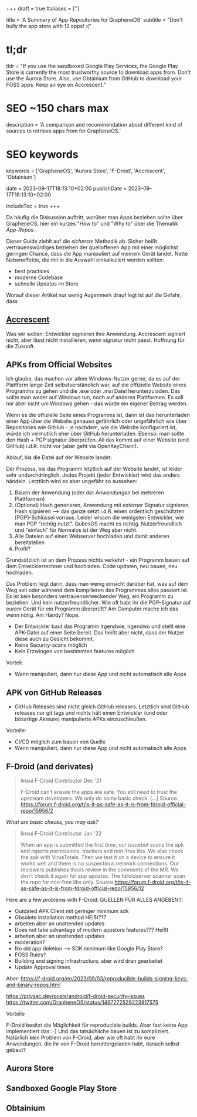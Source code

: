 +++
draft = true
#aliases = ['']

title = 'A Summary of App Repositories for GrapheneOS'
subtitle = "Don't bully the app store with 12 apps! :("
# tl;dr
tldr = "If you use the sandboxed Google Play Services, the Google Play Store is currently the most trustworthy source to download apps from. Don't use the Aurora Store. Also, use Obtainium from GitHub to download your FOSS apps. Keep an eye on Accrescent."

# SEO ~150 chars max
description = 'A comparison and recommendation about different kind of sources to retrieve apps from for GrapheneOS.'
# SEO keywords
keywords = ['GrapheneOS', 'Aurora Store', 'F-Droid', 'Accrescent', 'Obtainium']

date = 2023-09-17T18:13:10+02:00
publishDate = 2023-09-17T18:13:10+02:00

includeToc = true
+++

Da häufig die Diskussion auftritt, worüber man Apps beziehen sollte über GrapheneOS, hier ein kurzes "How to" und "Why to" über die Thematik *App-Repos*.

Dieser Guide ziehlt auf die *sicherste* Methodik ab. Sicher heißt vertrauenswürdiges beziehen der quelloffenen App mit einer möglichst geringen Chance, dass die App manipuliert auf meinem Gerät landet.
Nette Nebeneffekte, die mit in die Auswahl einkalkuliert werden sollten:

- best practices
- moderne Codebase
- schnelle Updates im Store

Worauf dieser Artikel nur wenig Augenmerk drauf legt ist auf die Gefahr, dass 


## [Accrescent](https://accrescent.app/)

Was wir wollen: Entwickler signieren ihre Anwendung. Accrescent signiert nicht, aber lässt nicht installieren, wenn signatur nicht passt.
Hoffnung für die Zukunft.

## APKs from Official Websites

Ich glaube, das machen vor allem Windows-Nutzer gerne, da es auf der Plattform lange Zeit selbstverständlich war, auf die offizielle Website eines Programms zu gehen und die .exe oder .msi Datei herunterzuladen. Das sollte man weder auf Windows tun, noch auf anderen Plattformen. Es soll mir aber nicht um Windows gehen - das würde ein eigener Beitrag werden.

Wenn es die offizielle Seite eines Programms ist, dann ist das herunterladen einer App über die Website genauso gefährlich oder ungefährlich wie über Repositories wie GitHub - je nachdem, wie die Website konfiguriert ist, würde ich vermutlich eher über GitHub herunterladen.
Ebenso: man sollte den Hash + PGP signatur überprüfen. All das kommt auf einer Website (und GitHub) i.d.R. nicht vor (aber geht via OpenKeyChain!).

Ablauf, bis die Datei auf der Website landet:

Der Prozess, bis das Programm letztlich auf der Website landet, ist leider sehr undurchdringlich. Jedes Projekt (jeder Entwickler) wird das anders händeln. Letztlich wird es aber ungefähr so aussehen:

1. Bauen der Anwendung (oder *der Anwendungen* bei mehreren Plattformen)
2. (Optional) Hash generieren, Anwendung mit externer Signatur signieren, Hash signieren --> das ganze setzt i.d.R. einen ordentlich geschützten [PGP]-Schlüssel vorraus. Leider wissen die wenigsten Entwickler, wie man PGP "richtig nutzt". QubesOS macht es richtig. Nutzerfreundlich und "einfach" für Normalos ist der Weg aber nicht.
3. Alle Dateien auf einen Webserver hochladen und damit anderen bereitstellen
4. Profit?

Grundsätzlich ist an dem Prozess nichts verkehrt - ein Programm bauen auf dem Entwicklerrechner und hochladen. Code updaten, neu bauen, neu hochladen.

Das Problem liegt darin, dass man wenig einsicht darüber hat, was auf dem Weg seit oder während dem kompilieren des Programmes alles passiert ist. Es ist kein besonders vertrauenserweckender Weg, ein Programm zu beziehen.
Und kein nutzerfreundlicher. Wie oft habt ihr die PGP-Signatur auf eurem Gerät für ein Programm überprüft? Am Computer mache ich das wenn nötig. Am Handy? Nope.

- Der Entwickler baut das Programm irgendwie, irgendwo und stellt eine APK-Datei auf einer Seite bereit. Das heißt aber nicht, dass der Nutzer diese auch zu Gesicht bekommt.
- Keine Security-scans möglich
- Kein Erzwingen von bestimmten features möglich

Vorteil:
- Wenn manipuliert, dann nur diese App und nicht automatisch alle Apps

## APK von GitHub Releases

- GitHub Releases sind nicht gleich GitHub releases. Letztlich sind GitHub releases nur git tags und nichts hält einen Entwickler (und oder bösartige Akteure) manipulierte APKs einzuschleußen.

 Vorteile:

- CI/CD möglich zum bauen von Quelle
- Wenn manipuliert, dann nur diese App und nicht automatisch alle Apps

## F-Droid (and derivates)

> linsui
> F-Droid Contributor
> Dec '21
>
> F-Droid can’t ensure the apps are safe. You still need to trust the upstream developers. We only do some basic check. \[…]
> Source: https://forum.f-droid.org/t/is-it-as-safe-as-it-is-from-fdroid-official-repo/15956/2

*What are basic checks, you may ask?*

> linsui
> F-Droid Contributor
> Jan '22
>
> When an app is submitted the first time, our issuebot scans the apk and reports permissions, trackers and non-free libs. We also check the apk with VirusTotals. Then we test it on a device to ensure it works well and there is no suspectious network connections. Our reviewers publishes thoes review in the comments of the MR. We don’t check it again for app updates. The fdroidserver scanner scan the repo for non-free libs only.
> Source https://forum.f-droid.org/t/is-it-as-safe-as-it-is-from-fdroid-official-repo/15956/12

Here are a few problems with F-Droid:
QUELLEN FÜR ALLES ANGEBEN!!!

- Outdated APK Client mit geringer minimum sdk
- Obsolete installation method HEIßt???
 - arbeiten aber an unattended updates
- Does not take advantage of modern appstore features??? Heißt
 - arbeiten aber an unattended updates
- moderation?
- No old app deletion --> SDK minimum like Google Play Store?
- FOSS Rules?
- Building and signing infrastructure, aber wird dran gearbeitet
- Update Approval times

Aber: https://f-droid.org/en/2023/09/03/reproducible-builds-signing-keys-and-binary-repos.html

https://privsec.dev/posts/android/f-droid-security-issues
https://twitter.com/GrapheneOS/status/1497272529223917575

Vorteile

F-Droid besitzt die Möglichkeit für reproducible builds. Aber fast keine App implementiert das :-)
Und das tatsächliche bauen ist zu kompliziert. Natürlich kein Problem von F-Droid, aber wie oft habt ihr eure Anwendungen, die ihr von F-Droid heruntergeladen habt, danach selbst gebaut?


## Aurora Store


## Sandboxed Google Play Store


## Obtainium
